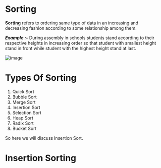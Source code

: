 # Sorting
**Sorting** refers to ordering same type of data in an increasing and decreasing fashion according to some relationship among them.

***Example :-*** During assembly in schools students stand according to their respective heights in increasing order so that student with smallest height stand in front while student with the highest height stand at last.

![image](https://user-images.githubusercontent.com/71928146/137345394-5fd6269c-ec5c-4e02-897a-4787856add25.png)

# Types Of Sorting
1) Quick Sort
2) Bubble Sort
3) Merge Sort
4) Insertion Sort
5) Selection Sort
6) Heap Sort
7) Radix Sort
8) Bucket Sort

So here we will discuss Insertion Sort.

# Insertion Sorting

